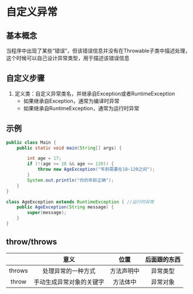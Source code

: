 # 自定义异常

## 基本概念

当程序中出现了某些“错误”，但该错误信息并没有在Throwable子类中描述处理，这个时候可以自己设计异常类型，用于描述该错误信息

## 自定义步骤

1.   定义类：自定义异常类名，并继承自Exception或者RuntimeException
     -   如果继承自Exception，通常为编译时异常
     -   如果继承自RuntimeException，通常为运行时异常

## 示例

```Java
public class Main {
    public static void main(String[] args) {

        int age = 17;
        if (!(age >= 18 && age <= 120)) {
            throw new AgeException("年龄需要在18~120之间");
        }
        System.out.println("你的年龄正确");
    }
}

class AgeException extends RuntimeException { //运行时异常
    public AgeException(String message) {
        super(message);
    }
}
```

## throw/throws

|        |           意义           |    位置    | 后面跟的东西 |
| :----: | :----------------------: | :--------: | :----------: |
| throws |    处理异常的一种方式    | 方法声明中 |   异常类型   |
| throw  | 手动生成异常对象的关键字 |  方法体中  |   异常对象   |
